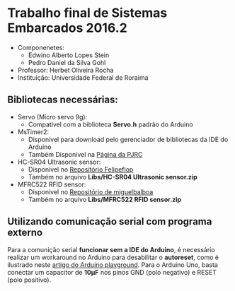 # Trabalho final de Sistemas Embarcados 2016.2

- Componenetes:
    - Edwino Alberto Lopes Stein
    - Pedro Daniel da Silva Gohl
 - Professor: Herbet Oliveira Rocha
 - Instituição: Universidade Federal de Roraima

## Bibliotecas necessárias:
- Servo (Micro servo 9g):
    - Compatível com a biblioteca **Servo.h** padrão do Arduino
- MsTimer2:
    - Disponível para download pelo gerenciador de bibliotecas da IDE do Arduino
    - Também Disponível na [Página da PJRC](https://www.pjrc.com/teensy/td_libs_MsTimer2.html)
- HC-SR04 Ultrasonic sensor:
    - Disponível no [Repositório Felipeflop](https://github.com/filipeflop/Ultrasonic)
    - Também no arquivo **Libs/HC-SR04 Ultrasonic sensor.zip**
- MFRC522 RFID sensor:
    -  Disponível no [Repositório de miguelbalboa](https://github.com/miguelbalboa/rfid)
    -  Também no arquivo **Libs/MFRC522 RFID sensor.zip**

## Utilizando comunicação serial com programa externo
Para a comunição serial **funcionar sem a IDE do Arduino**, é necessário realizar um workaround no Arduino para desabilitar o **autoreset**, como é ilustrado neste [artigo do Arduino playground](http://playground.arduino.cc/Main/DisablingAutoResetOnSerialConnection).
Para o Arduino Uno, basta conectar um capacitor de **10µF** nos pinos GND (polo negativo) e RESET (polo positivo).
